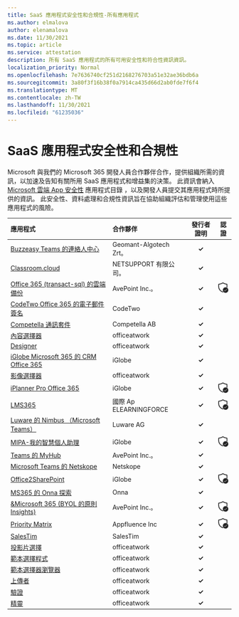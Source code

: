 ```yaml
---
title: SaaS 應用程式安全性和合規性-所有應用程式
ms.author: elmalova
author: elenamalova
ms.date: 11/30/2021
ms.topic: article
ms.service: attestation
description: 所有 SaaS 應用程式的所有可用安全性和符合性資訊資訊。
localization_priority: Normal
ms.openlocfilehash: 7e7636740cf251d2168276703a51e32ae36bdb6a
ms.sourcegitcommit: 3a80f3f16b38f0a7914ca435d66d2ab0fde7f6f4
ms.translationtype: MT
ms.contentlocale: zh-TW
ms.lasthandoff: 11/30/2021
ms.locfileid: "61235036"
---
```

# <a name="saas-apps-security-and-compliance"></a>SaaS 應用程式安全性和合規性

Microsoft 與我們的 Microsoft 365 開發人員合作夥伴合作，提供組織所需的資訊，以加速及告知有關所用 SaaS 應用程式和增益集的決策。 此資訊會納入 [Microsoft 雲端 App 安全性](https://www.microsoft.com/en-us/enterprise-mobility-security/cloud-app-security) 應用程式目錄 ，以及開發人員提交其應用程式時所提供的資訊。 此安全性、資料處理和合規性資訊旨在協助組織評估和管理使用這些應用程式的風險。

| **應用程式** | **合作夥伴** | **發行者證明** | **認證** |
|:--------|:------------|:----------------------:|:-------------:|
| [Buzzeasy Teams 的連絡人中心](./geomant-algotech-zrt-buzzeasy-contact-center-for-teams.md) | Geomant-Algotech Zrt。 | **✓** |  |
| [Classroom.cloud](./netsupport-ltd-classroomcloud.md) | NETSUPPORT 有限公司。 | **✓** |  |
| [Office 365 (transact-sql) 的雲端備份](./avepoint-inc-cloud-backup-for-office-365-prod-transact.md) | AvePoint Inc.。 | **✓** | <img alt="Certified application badge" src="../media/certified-badge.png" height="25" width="25" /> |
| [CodeTwo Office 365 的電子郵件簽名](./codetwo-email-signatures-for-office-365.md) | CodeTwo | **✓** |  |
| [Competella 通訊套件](./competella-ab-communication-suite.md) | Competella AB | **✓** |  |
| [內容選擇器](./officeatwork-content-chooser.md) | officeatwork | **✓** |  |
| [Designer](./officeatwork-designer.md) | officeatwork | **✓** |  |
| [iGlobe Microsoft 365 的 CRM Office 365](./iglobe-crm-office-365-for-microsoft.md) | iGlobe | **✓** |  |
| [影像選擇器](./officeatwork-image-chooser.md) | officeatwork | **✓** |  |
| [iPlanner Pro Office 365](./iglobe-iplanner-pro-office-365.md) | iGlobe | **✓** | <img alt="Certified application badge" src="../media/certified-badge.png" height="25" width="25" /> |
| [LMS365](./elearningforce-international-aps-lms365.md) | 國際 Ap ELEARNINGFORCE | **✓** | <img alt="Certified application badge" src="../media/certified-badge.png" height="25" width="25" /> |
| [Luware 的 Nimbus （Microsoft Teams）](./luware-ag-nimbus-for-microsoft-teams.md) | Luware AG | **✓** |  |
| [MIPA-我的智慧個人助理](./iglobe-mipa-my-intelligent-personal-assistant.md) | iGlobe | **✓** | <img alt="Certified application badge" src="../media/certified-badge.png" height="25" width="25" /> |
| [Teams 的 MyHub](./avepoint-inc-myhub-for-teams.md) | AvePoint Inc.。 | **✓** |  |
| [Microsoft Teams 的 Netskope](./netskope-for-microsoft-teams.md) | Netskope | **✓** |  |
| [Office2SharePoint](./iglobe-office2sharepoint.md) | iGlobe | **✓** | <img alt="Certified application badge" src="../media/certified-badge.png" height="25" width="25" /> |
| [MS365 的 Onna 探索](./onna-discovery-for-ms365.md) | Onna | **✓** |  |
| [&amp;Microsoft 365 (BYOL 的原則 Insights) ](./avepoint-inc-policies-and-insights-for-microsoft-365-byol.md) | AvePoint Inc.。 | **✓** | <img alt="Certified application badge" src="../media/certified-badge.png" height="25" width="25" /> |
| [Priority Matrix](./appfluence-inc-priority-matrix.md) | Appfluence Inc | **✓** | <img alt="Certified application badge" src="../media/certified-badge.png" height="25" width="25" /> |
| [SalesTim](./salestim.md) | SalesTim | **✓** |  |
| [投影片選擇](./officeatwork-slide-chooser.md) | officeatwork | **✓** |  |
| [範本選擇程式](./officeatwork-template-chooser.md) | officeatwork | **✓** |  |
| [範本選擇器瀏覽器](./officeatwork-template-chooser-browser.md) | officeatwork | **✓** |  |
| [上傳者](./officeatwork-uploader.md) | officeatwork | **✓** |  |
| [驗證](./officeatwork-verifier.md) | officeatwork | **✓** |  |
| [精靈](./officeatwork-wizard.md) | officeatwork | **✓** |  |
